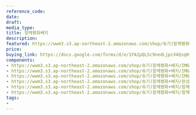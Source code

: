```yaml
---
reference_code: 
date: 
draft: 
media_type: 
title: 함께평화배지
description: 
featured: https://wwm3.s3.ap-northeast-2.amazonaws.com/shop/솎기)함께평화+배지/IMGP6761r.jpg
price: 
buying_link: https://docs.google.com/forms/d/e/1FAIpQLSc9nedLjpcX4QsqHfsDClSUvnY_z8JjKZMrkfDJmnqozNUliA/viewform
components:
- https://wwm3.s3.ap-northeast-2.amazonaws.com/shop/솎기)함께평화+배지/IMGP6761r.jpg
- https://wwm3.s3.ap-northeast-2.amazonaws.com/shop/솎기)함께평화+배지/IMGP6762r.jpg
- https://wwm3.s3.ap-northeast-2.amazonaws.com/shop/솎기)함께평화+배지/IMGP6764r.jpg
- https://wwm3.s3.ap-northeast-2.amazonaws.com/shop/솎기)함께평화+배지/완성_대지+1.png
- https://wwm3.s3.ap-northeast-2.amazonaws.com/shop/솎기)함께평화+배지/함께평화+뱃지_업로드+미정/함께평화+뱃지+도안.JPG
- https://wwm3.s3.ap-northeast-2.amazonaws.com/shop/솎기)함께평화+배지/함께평화+뱃지_업로드+미정/함께평화-뱃지.png
tags: 
- 
---
```

